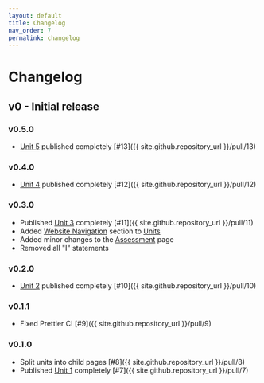 ```yaml
---
layout: default
title: Changelog
nav_order: 7
permalink: changelog
---
```


# Changelog

## v0 - Initial release

### v0.5.0

-   [Unit 5](/learn-code/learn/unit5) published completely [#13]({{ site.github.repository_url }}/pull/13)

### v0.4.0

-   [Unit 4](/learn-code/learn/unit4) published completely [#12]({{ site.github.repository_url }}/pull/12)

### v0.3.0

-   Published [Unit 3](/learn-code/learn/unit3) completely [#11]({{ site.github.repository_url }}/pull/11)
-   Added [Website Navigation](/learn-code/units#website-navigation) section to
    [Units](/learn-code/units)
-   Added minor changes to the [Assessment](/learn-code/teach/assessment) page
-   Removed all "I" statements

### v0.2.0

-   [Unit 2](/learn-code/learn/unit2) published completely [#10]({{ site.github.repository_url }}/pull/10)

### v0.1.1

-   Fixed Prettier CI [#9]({{ site.github.repository_url }}/pull/9)

### v0.1.0

-   Split units into child pages [#8]({{ site.github.repository_url }}/pull/8)
-   Published [Unit 1](/learn-code/learn/unit1) completely [#7]({{ site.github.repository_url }}/pull/7)
